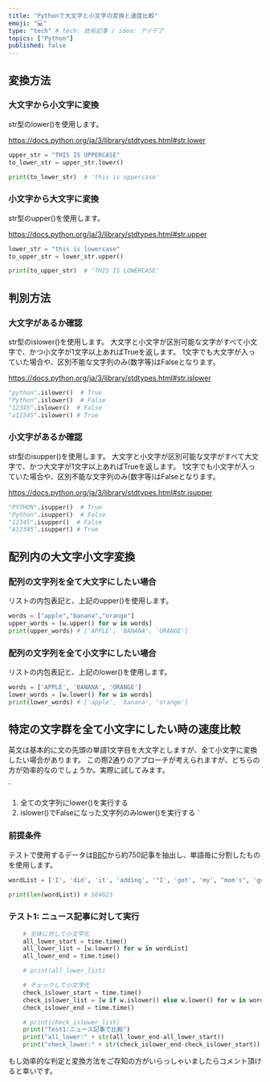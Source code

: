 ```yaml
---
title: "Pythonで大文字と小文字の変換と速度比較"
emoji: "💻"
type: "tech" # tech: 技術記事 / idea: アイデア
topics: ["Python"]
published: false
---
```



## 変換方法
### 大文字から小文字に変換
str型のlower()を使用します。

https://docs.python.org/ja/3/library/stdtypes.html#str.lower

```python
upper_str = "THIS IS UPPERCASE"
to_lower_str = upper_str.lower()

print(to_lower_str)  # 'this is uppercase'
```


### 小文字から大文字に変換
str型のupper()を使用します。

https://docs.python.org/ja/3/library/stdtypes.html#str.upper

```python
lower_str = "this is lowercase"
to_upper_str = lower_str.upper()

print(to_upper_str)  # 'THIS IS LOWERCASE'
```


## 判別方法
### 大文字があるか確認
str型のislower()を使用します。
大文字と小文字が区別可能な文字がすべて小文字で、かつ小文字が1文字以上あればTrueを返します。
1文字でも大文字が入っていた場合や、区別不能な文字列のみ(数字等)はFalseとなります。

https://docs.python.org/ja/3/library/stdtypes.html#str.islower

```python
"python".islower()  # True
"Python".islower()  # False
"12345".islower()  # False
"a12345".islower() # True
```


### 小文字があるか確認
str型のisupper()を使用します。
大文字と小文字が区別可能な文字がすべて大文字で、かつ大文字が1文字以上あればTrueを返します。
1文字でも小文字が入っていた場合や、区別不能な文字列のみ(数字等)はFalseとなります。

https://docs.python.org/ja/3/library/stdtypes.html#str.isupper

```python
"PYTHON".isupper()  # True
"Python".isupper()  # False
"12345".isupper()  # False
"A12345".isupper() # True
```


## 配列内の大文字小文字変換
### 配列の文字列を全て大文字にしたい場合
リストの内包表記と、上記のupper()を使用します。

```python
words = ["apple","banana","orange"]
upper_words = [w.upper() for w in words]
print(upper_words) # ['APPLE', 'BANANA', 'ORANGE']
```

### 配列の文字列を全て小文字にしたい場合
リストの内包表記と、上記のlower()を使用します。

```python
words = ['APPLE', 'BANANA', 'ORANGE']
lower_words = [w.lower() for w in words]
print(lower_words) # ['apple', 'banana', 'orange']
```


## 特定の文字群を全て小文字にしたい時の速度比較

英文は基本的に文の先頭の単語1文字目を大文字としますが、全て小文字に変換したい場合があります。
この際2通りのアプローチが考えられますが、どちらの方が効率的なのでしょうか。実際に試してみます。

`
1. 全ての文字列にlower()を実行する
2. islower()でFalseになった文字列のみlower()を実行する
`

### 前提条件
テストで使用するデータは[BBC](https://www.bbc.com/)から約750記事を抽出し、単語毎に分割したものを使用します。

```python
wordList = ['I', 'did', 'it', 'adding', '"I', 'got', 'my', "mom's", 'gun', 'last', 'night"', '', 'shortly', 'after', 'the', 'shooting', '', 'The', 'boy', 'has', 'not', 'been', 'charged', 'Taylor', 'had', 'pleaded', 'guilty', 'in', 'June', 'to', 'a', 'federal', 'charge', 'of', 'using', 'marijuana', 'while', 'possessing', 'a', 'firearm', '', 'The', 'sentencing', 'in', 'that', 'case', 'is', 'also', '', 'scheduled', 'for', 'October', 'Sign', 'up', 'for', 'our', 'morning', 'newsletter', 'and', 'get', 'BBC', 'News', 'in', 'your', 'inbox', '', ...]  # 中略

print(len(wordList)) # 564023
```

### テスト1: ニュース記事に対して実行

```python
    # 全体に対して小文字化
    all_lower_start = time.time()
    all_lower_list = [w.lower() for w in wordList]
    all_lower_end = time.time()

    # print(all_lower_list)

    # チェックして小文字化
    check_islower_start = time.time()
    check_islower_list = [w if w.islower() else w.lower() for w in wordList]
    check_islower_end = time.time()

    # print(check_islower_list)
    print("Test1:ニュース記事で比較")
    print("all_lower:" + str(all_lower_end-all_lower_start))
    print("check_lower:" + str(check_islower_end-check_islower_start))
```





もし効率的な判定と変換方法をご存知の方がいらっしゃいましたらコメント頂けると幸いです。